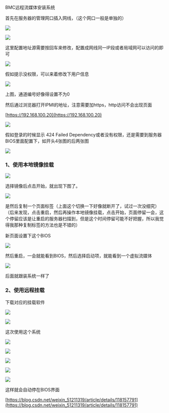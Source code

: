 BMC远程流媒体安装系统

首先在服务器的管理网口插入网线，（这个网口一般是单独的）

![](D:/download/youdaonote-pull-master/data/Technology/Linux/images/927f1ed01ae4eee72dd860c72f862b4d927f1ed01ae4eee72dd860c72f862b4d.jpg)

![](D:/download/youdaonote-pull-master/data/Technology/Linux/images/68d4527cf497caa90fb55a24857fc05168d4527cf497caa90fb55a24857fc051.jpg)

这里配置地址源需要按回车来修改，配置成网线同一IP段或者局域网可以访问的即可

![](D:/download/youdaonote-pull-master/data/Technology/Linux/images/4f94d163b933835c70a5f65e17d45ea14f94d163b933835c70a5f65e17d45ea1.jpg)

假如提示没权限，可以来着修改下用户信息

![](D:/download/youdaonote-pull-master/data/Technology/Linux/images/55db76716bf04583f2bd830a8235742d55db76716bf04583f2bd830a8235742d.jpg)

上图，通道编号好像得设置不为0

然后通过浏览器打开IPMI的地址，注意需要加https，http访问不会出现页面

[https://192.168.100.20](https://192.168.100.20)

![](D:/download/youdaonote-pull-master/data/Technology/Linux/images/WEBRESOURCE52dd3a451c7b2cedc47bac6adf106118截图.png)

假如登录的时候显示 424 Failed Dependency或者没有权限，还是需要到服务器BIOS里面配置下，如开头4张图的后两张图

![](D:/download/youdaonote-pull-master/data/Technology/Linux/images/WEBRESOURCE961d1d7d82bf30c96a21efa9049c46b9image.png)

### 1、使用本地镜像挂载

![](D:/download/youdaonote-pull-master/data/Technology/Linux/images/WEBRESOURCE32db51ce80e1305c0a9e8da5a82db06f7d39a81a721cf22474d2dda2bfe320c.png)

选择镜像后点击开始，就出现下图了。

![](D:/download/youdaonote-pull-master/data/Technology/Linux/images/WEBRESOURCEca1d0f8c58d9f867760426959b8c9b8eimage.png)

是然后复制一个页面标签（上面这个切换一下好像就断开了，试过一次没细究）（后来发现，点击重启，然后再操作本地镜像挂载，点击开始，页面停留一会，这个停留应该是让重启的服务器扫描到，但是这个时间停留可能不好把握，所以我觉得我那种复制标签的方法也是不错的）

新页面设置下这个BIOS

![](D:/download/youdaonote-pull-master/data/Technology/Linux/images/WEBRESOURCEa501394f6cfed3bb565db91ae34031b4image.png)

然后重启，一会就能看到BIOS，然后选择启动项，就能看到一个虚拟流媒体

![](D:/download/youdaonote-pull-master/data/Technology/Linux/images/WEBRESOURCE0b24aeb6948539e94cbfe6329952c148image.png)

后面就跟装系统一样了

### 2、使用远程挂载

下载对应的挂载软件

![](D:/download/youdaonote-pull-master/data/Technology/Linux/images/WEBRESOURCE460cc998e5b96f6565c14353b85e2273截图.png)

![](D:/download/youdaonote-pull-master/data/Technology/Linux/images/WEBRESOURCE679846cc05ee902f0e8de36e90ce95a0截图.png)

这次使用这个系统

![](D:/download/youdaonote-pull-master/data/Technology/Linux/images/WEBRESOURCEee31e48a3eb40169fd533a9d0ca218c9截图.png)

![](D:/download/youdaonote-pull-master/data/Technology/Linux/images/WEBRESOURCEaf8c27ee53c345245799800e53868e05截图.png)

![](D:/download/youdaonote-pull-master/data/Technology/Linux/images/WEBRESOURCE446fab7a7150310434be0fe00c635456截图.png)

![](D:/download/youdaonote-pull-master/data/Technology/Linux/images/WEBRESOURCE969ab1313d09586f0cc4f8e116ecd2da截图.png)

![](D:/download/youdaonote-pull-master/data/Technology/Linux/images/WEBRESOURCE17b38d8073dd4ac5025d1a8f928e6e91截图.png)

这样就会自动停在BIOS界面

[https://blog.csdn.net/weixin_51211319/article/details/118157791](https://blog.csdn.net/weixin_51211319/article/details/118157791)